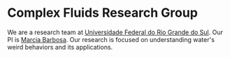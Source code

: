# Complex Fluids Research Group

We are a research team at [Universidade Federal do Rio Grande do Sul](https://ufrgs.br/).
Our PI is [Marcia Barbosa](https://if.ufrgs.br/~barbosa/).
Our research is focused on understanding water's weird behaviors and its applications.

